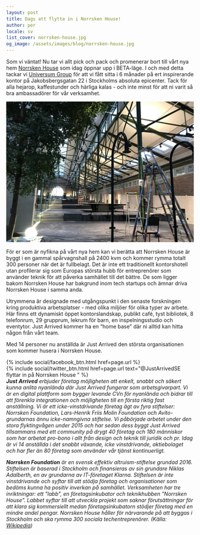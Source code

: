 ```yaml
---
layout: post
title: Dags att flytta in i Norrsken House!
author: per
locale: sv
list_cover: norrsken-house.jpg
og_image: /assets/images/blog/norrsken-house.jpg
---
```


Som vi väntat! Nu tar vi allt pick och pack och promenerar bort till vårt nya hem [Norrsken House](http://www.norrskenfoundation.org/norrskenhouse/) som idag öppnar upp i BETA-läge. I och med detta tackar vi [Universum Group](http://universumglobal.com) för att vi fått sitta i 6 månader på ert inspirerande kontor på Jakobsbergsgatan 22 i Stockholms absoluta epicenter. Tack för alla hejarop, kaffestunder och härliga kalas - och inte minst för att ni varit så bra ambassadörer för vår verksamhet.

![Norrsken House](/assets/images/blog/norrsken-house.jpg)

För er som är nyfikna på vårt nya hem kan vi berätta att Norrsken House är byggt i en gammal spårvagnshall på 2400 kvm och kommer rymma totalt 300 personer när det är fullbelagt. Det är inte ett traditionellt kontorshotell utan profilerar sig som Europas största hubb för entreprenörer som använder teknik för att påverka samhället till det bättre. De som ligger bakom Norrsken House har bakgrund inom tech startups och ämnar driva Norrsken House i samma anda.

Utrymmena är designade med utgångspunkt i den senaste forskningen kring produktiva arbetsplatser - med olika miljöer för olika typer av arbete. Här finns ett dynamiskt öppet kontorslandskap, publikt café, tyst bibliotek, 8 telefonrum, 29 grupprum, lekrum för barn, en inspelningsstudio och eventytor. Just Arrived kommer ha en “home base” där ni alltid kan hitta någon från vårt team.

Med 14 personer nu anställda är Just Arrived den största organisationen som kommer husera i Norrsken House.

<div style="display:inline-block;">
  {% include social/facebook_btn.html href=page.url %}
</div>
<div style="display:inline-block;float:right">
  {% include social/twitter_btn.html href=page.url text="@JustArrivedSE flyttar in på Norrsken House " %}
</div>

---

_**Just Arrived** erbjuder företag möjligheten att enkelt, snabbt och säkert kunna anlita nyanlända där Just Arrived fungerar som arbetsgivarpart. Vi är en digital plattform som bygger levande CVn för nyanlända och bidrar till att förenkla integrationen och möjligheten till en första riktig fast anställning. Vi är ett icke-vinstdrivande företag ägt av fyra stiftelser: Norrsken Foundation, Lars-Henrik Friis Molin Foundation och Avito-grundarnas ännu icke-namngivna stiftelse. Vi påbörjade arbetet under den stora flyktingvågen under 2015 och har sedan dess byggt Just Arrived tillsammans med ett community på drygt 40 företag och 180 människor som har arbetat pro-bono i allt från design och teknik till juridik och pr. Idag är vi 14 anställda i det snabbt växande, icke vinstdrivande, aktiebolaget och har fler än 80 företag som använder vår tjänst kontinuerligt._

_**Norrsken Foundation** är en svensk effektiv altruism-stiftelse grundad 2016. Stiftelsen är baserad i Stockholm och finansieras av sin grundare Niklas Adalberth, en av grundarna av IT-företaget Klarna. Stiftelsen är inte vinstdrivande och syftar till att stödja företag och organisationer som bedöms kunna ha positiv inverkan på samhället. Verksamheten har tre inriktningar: ett "labb", en företagsinkubator och teknikhubben "Norrsken House". Labbet syftar till att utveckla projekt som saknar förutsättningar för att klara sig kommersiellt medan företagsinkubatorn stödjer företag med en mindre andel pengar. Norrsken House håller för närvarande på att byggas i Stockholm och ska rymma 300 sociala techentreprenörer. (Källa: [Wikipedia](https://sv.wikipedia.org/wiki/Norrsken_Foundation))_
